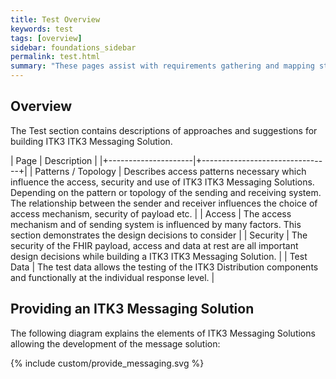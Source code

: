 ```yaml
---
title: Test Overview
keywords: test
tags: [overview]
sidebar: foundations_sidebar
permalink: test.html
summary: "These pages assist with requirements gathering and mapping stages of a ITK3 ITK3 Messaging Solution development process."
---
```


## Overview ##

The Test section contains descriptions of approaches and suggestions for building ITK3 ITK3 Messaging Solution.

| Page              |  Description    |
|+---------------------|+--------------------------------+|
| Patterns / Topology | Describes access patterns necessary which influence the access, security and use of ITK3 ITK3 Messaging Solutions. Depending on the pattern or topology of the sending and receiving system. The relationship between the sender and receiver influences the choice of access mechanism, security of payload etc. |
| Access | The access mechanism and of sending system is influenced by many factors. This section demonstrates the design decisions to consider | 
| Security | The security of the FHIR payload, access and data at rest are all important design decisions while building a ITK3 ITK3 Messaging Solution. | 
| Test Data | The test data allows the testing of the ITK3 Distribution components and functionally at the individual response level. | 


## Providing an ITK3 Messaging Solution ##

The following diagram explains the elements of ITK3 Messaging Solutions allowing the development of the message solution:

{% include custom/provide_messaging.svg %}


